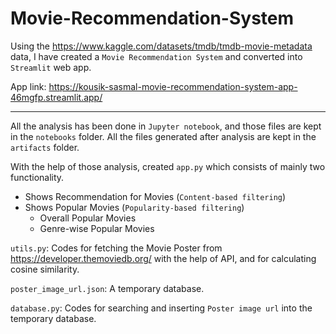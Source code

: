 # Movie-Recommendation-System


Using the https://www.kaggle.com/datasets/tmdb/tmdb-movie-metadata data, I have created a `Movie Recommendation System` and converted into `Streamlit` web app.


App link: https://kousik-sasmal-movie-recommendation-system-app-46mgfp.streamlit.app/

--------------------------------------------------------------------------------------------------------------
All the analysis has been done in `Jupyter notebook`, and those files are kept in the `notebooks` folder. All the files generated after analysis are kept in the `artifacts` folder.

With the help of those analysis, created `app.py` which consists of mainly two functionality.
  - Shows Recommendation for Movies (`Content-based filtering`)
  - Shows Popular Movies (`Popularity-based filtering`)
      - Overall Popular Movies
      - Genre-wise Popular Movies


`utils.py`: Codes for fetching the Movie Poster from https://developer.themoviedb.org/ with the help of API, and for calculating cosine similarity.
            

`poster_image_url.json`: A temporary database.


`database.py`: Codes for searching and inserting `Poster image url` into the temporary database.
